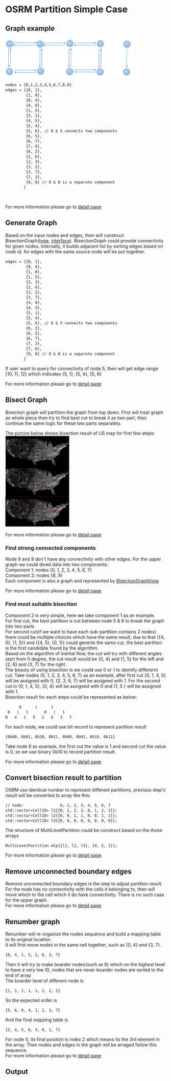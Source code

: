 # OSRM Partition Simple Case

## Graph example

<img src="../../graph/osrm_partition_graph_example.png" alt="osrm_partition_graph_example" width="400"/>
<br/>

```
nodes = {0,1,2,3,4,5,6,7,8,9}
edges = {{0, 1},
         {1, 0},
         {0, 4},
         {4, 0},
         {1, 5},
         {5, 1},
         {4, 5},
         {5, 4},
         {5, 6}, // 6 & 5 connects two components
         {6, 5},
         {6, 7},
         {7, 6},
         {6, 2},
         {2, 6},
         {2, 3},
         {3, 2},
         {3, 7},
         {7, 3},
         {9, 8} // 9 & 8 is a separate component
        }
```
<br/>




For more information please go to [detail page](./osrm_partition_detail.md#partition-input) <br/>

## Generate Graph

Based on the input nodes and edges, then will construct BisectionGraph([type](https://github.com/Project-OSRM/osrm-backend/blob/v5.20.0/include/partitioner/bisection_graph.hpp#L56), [interface](https://github.com/Project-OSRM/osrm-backend/blob/v5.20.0/include/partitioner/partition_graph.hpp#L64)).  BisectionGraph could provide connectivity for given nodes.
Internally, it builds adjacent list by sorting edges based on node id, for edges with the same source node will be put together. <br/>

```
edges = {{0, 1},
         {0, 4},
         {1, 0},
         {1, 5},
         {2, 3},
         {2, 6},
         {3, 2},
         {3, 7},
         {4, 0},
         {4, 5},
         {5, 1},
         {5, 4},
         {5, 6}, // 6 & 5 connects two components
         {6, 2},
         {6, 5},
         {6, 7},
         {7, 3},
         {7, 6},
         {9, 8} // 9 & 8 is a separate component
        }
```
If user want to query for connectivity of node 5, then will get edge range {10, 11, 12} which indicates {5, 1}, {5, 4}, {5, 6} <br/>

For more information please go to [detail page](./osrm_partition_detail.md#generate-graph) <br/>

## Bisect Graph
Bisection graph will partition the graph from top down.  First will treat graph as whole piece then try to find best cut to break it as two part, then continue the same logic for these two parts separately.   <br/>

The picture below shows bisection result of US map for first few steps: <br/>
<img src="../../references/pictures/inertial_flow_us_cut.png" alt="inertial_flow_us_cut" width="200"/>

For more information please go to [detail page](./osrm_partition_detail.md#bisect-graph)<br/>


### Find strong connected components
Node 9 and 8 don't have any connectivity with other edges.  For the upper graph we could dived data into two components: <br/>
Component 1: nodes {0, 1, 2, 3, 4, 5, 6, 7} <br/>
Component 2: nodes {8, 9} <br/>
Each component is also a graph and represented by [BisectionGraphView](https://github.com/Project-OSRM/osrm-backend/blob/v5.20.0/include/partitioner/bisection_graph_view.hpp#L23). 

For more information please go to [detail page](./osrm_partition_detail.md#find-strong-connected-components) <br/>

### Find most suitable bisection
Component 2 is very simple, here we take component 1 as an example. <br/>
For first cut, the best partition is cut between node 5 & 6 to break the graph into two parts<br/>
For second cut(if we want to have each sub-partition contains 2 nodes) there could be multiple choices which have the same result, due to that {{4, 0}, {1, 5}} and {{4, 5}, {0, 1}} could generte the same cut, the best partition is the first candidate found by the algorithm.   <br/>
Based on the algorithm of inertial flow, the cut will try with different angles start from 0 degree, the cut result would be {0, 4} and {1, 5} for the left and {2, 6} and {3, 7} for the right.<br/>
The beauty of using bisection is we could use 0 or 1 to identify differernt cut.  Take nodes {0, 1, 2, 3, 4, 5, 6, 7} as an example, after first cut {0, 1, 4, 5} will be assigned with 0, {2, 3, 6, 7} will be assigned with 1.  For the second cut in {0, 1, 4, 5}, {0, 4} will be assigned with 0 and {1, 5 } will be assigned with 1. <br/> 
Bisection result for each steps could be represented as below:
 ```
       0      |      1 
  0   |   1       0   |   1       
0   4   1   5   2   6   3   7   
 ```
 For each node, we could use bit record to represent partition result
 ```
{0b00, 0b01, 0b10, 0b11, 0b00, 0b01, 0b10, 0b11}
 ```
Take node 6 as example, the first cut the value is 1 and second cut the value is 0, so we use binary 0b10 to record partition result.<br/>

For more information please go to [detail page](./osrm_partition_detail.md#find-most-suitable-bisection) <br/>


## Convert bisection result to partition
OSRM use identical number to represent different partitions, previous step's result will be converted to array like this:
```
// node:                0, 1, 2, 3, 4, 5, 6, 7
std::vector<CellID> l1{{0, 1, 2, 3, 0, 1, 2, 3}};
std::vector<CellID> l2{{0, 0, 1, 1, 0, 0, 1, 1}};
std::vector<CellID> l3{{0, 0, 0, 0, 0, 0, 0, 0}};
```
The structure of MultiLevelPartition could be construct based on the those arrays
```
MultiLevelPartition mlp{{l1, l2, l3}, {4, 2, 1}};
```
For more information please go to [detail page](./osrm_partition_detail.md#convert-bisection-result-to-partition) <br/>

## Remove unconnected boundary edges
Remove unconnected boundary edges is the step to adjust partition result.  For the node has no connectivity with the cells it belonging to, then will move which to the cell which it do have connectivity.
There is no such case for the upper graph. <br/>
For more information please go to [detail page](./osrm_partition_detail.md#remove-unconnected-boundary-edges) <br/>

## Renumber graph
Renumber will re-organize the nodes sequence and build a mapping table to its original location.<br/>
It will first move nodes in the same cell together, such as {0, 4} and {3, 7}.
```
{0, 4, 1, 5, 2, 6, 3, 7}
```
Then it will try to make boarder nodes(such as 6) which on the highest level to have a very low ID, nodes that are never boarder nodes are sorted to the end of array<br/>
The boarder level of different node is
```
{1, 1, 1, 1, 1, 2, 2, 1}
```
So the expected order is
```
{5, 6, 0, 4, 1, 2, 3, 7}
```
And the final mapping table is
```
{2, 4, 5, 6, 3, 0, 1, 7}
```
For node 0, its final position is index 2 which means its the 3rd element in the array.  Then nodes and edges in the graph will be arraged follow this sequence.<br/>
For more information please go to [detail page](./osrm_partition_detail.md#renumber-graph) <br/>

## Output



